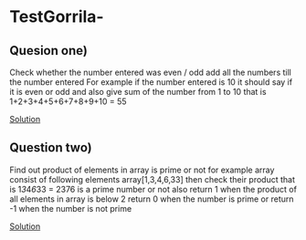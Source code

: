 # TestGorrila-

## Quesion one)

Check whether the number entered was even / odd 
add all the numbers till the number entered 
For example if the number entered is 10 it should say if it is even or odd and also give sum of the number from 1 to 10 that is 1+2+3+4+5+6+7+8+9+10 = 55

[Solution](https://github.com/AkshayDevkate/TestGorrila-/blob/main/One.php)

## Question two)

Find out product of elements in array is prime or not for example array consist of following elements 
array[1,3,4,6,33]
then check their product that is 1*3*4*6*33 = 2376 is a prime number or not also return 1 when the product of all elements in array is below 2
return 0 when the number is prime or return -1 when the number is not prime 

[Solution]()
